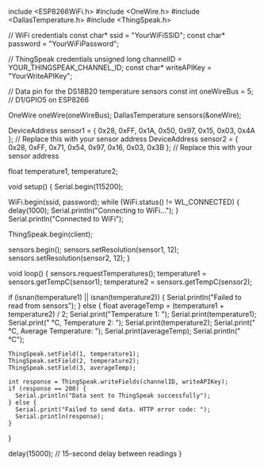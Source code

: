 include <ESP8266WiFi.h>
#include <OneWire.h>
#include <DallasTemperature.h>
#include <ThingSpeak.h>

// WiFi credentials
const char* ssid = "YourWiFiSSID";
const char* password = "YourWiFiPassword";

// ThingSpeak credentials
unsigned long channelID = YOUR_THINGSPEAK_CHANNEL_ID;
const char* writeAPIKey = "YourWriteAPIKey";

// Data pin for the DS18B20 temperature sensors
const int oneWireBus = 5; // D1/GPIO5 on ESP8266

OneWire oneWire(oneWireBus);
DallasTemperature sensors(&oneWire);

DeviceAddress sensor1 = { 0x28, 0xFF, 0x1A, 0x50, 0x97, 0x15, 0x03, 0x4A }; // Replace this with your sensor address
DeviceAddress sensor2 = { 0x28, 0xFF, 0x71, 0x54, 0x97, 0x16, 0x03, 0x3B }; // Replace this with your sensor address

float temperature1, temperature2;

void setup() {
  Serial.begin(115200);

  WiFi.begin(ssid, password);
  while (WiFi.status() != WL_CONNECTED) {
    delay(1000);
    Serial.println("Connecting to WiFi...");
  }
  Serial.println("Connected to WiFi");

  ThingSpeak.begin(client);

  sensors.begin();
  sensors.setResolution(sensor1, 12);
  sensors.setResolution(sensor2, 12);
}

void loop() {
  sensors.requestTemperatures();
  temperature1 = sensors.getTempC(sensor1);
  temperature2 = sensors.getTempC(sensor2);

  if (isnan(temperature1) || isnan(temperature2)) {
    Serial.println("Failed to read from sensors");
  } else {
    float averageTemp = (temperature1 + temperature2) / 2;
    Serial.print("Temperature 1: ");
    Serial.print(temperature1);
    Serial.print(" °C, Temperature 2: ");
    Serial.print(temperature2);
    Serial.print(" °C, Average Temperature: ");
    Serial.print(averageTemp);
    Serial.println(" °C");

    ThingSpeak.setField(1, temperature1);
    ThingSpeak.setField(2, temperature2);
    ThingSpeak.setField(3, averageTemp);

    int response = ThingSpeak.writeFields(channelID, writeAPIKey);
    if (response == 200) {
      Serial.println("Data sent to ThingSpeak successfully");
    } else {
      Serial.print("Failed to send data. HTTP error code: ");
      Serial.println(response);
    }
  }

  delay(15000); // 15-second delay between readings
}
